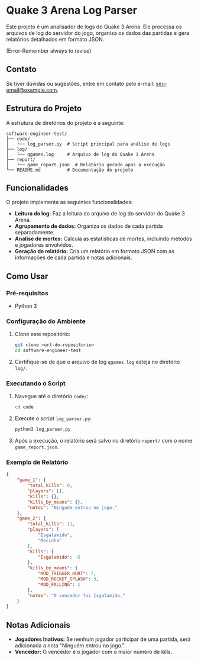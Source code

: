 # Quake 3 Arena Log Parser

Este projeto é um analisador de logs do Quake 3 Arena. Ele processa os arquivos de log do servidor do jogo, organiza os dados das partidas e gera relatórios detalhados em formato JSON.

(Error-Remember always to revise)
## Contato

Se tiver dúvidas ou sugestões, entre em contato pelo e-mail: [seu-email@example.com](mailto:seu-email@example.com).

## Estrutura do Projeto

A estrutura de diretórios do projeto é a seguinte:

```
software-engineer-test/
├── code/
│   └── log_parser.py  # Script principal para análise de logs
├── log/
│   └── qgames.log     # Arquivo de log do Quake 3 Arena
├── report/
│   └── game_report.json  # Relatório gerado após a execução
└── README.md          # Documentação do projeto
```

## Funcionalidades

O projeto implementa as seguintes funcionalidades:

- **Leitura do log:** Faz a leitura do arquivo de log do servidor do Quake 3 Arena.
- **Agrupamento de dados:** Organiza os dados de cada partida separadamente.
- **Análise de mortes:** Calcula as estatísticas de mortes, incluindo métodos e jogadores envolvidos.
- **Geração de relatório:** Cria um relatório em formato JSON com as informações de cada partida e notas adicionais.

## Como Usar

### Pré-requisitos

- Python 3

### Configuração do Ambiente

1. Clone este repositório:

   ```bash
   git clone <url-do-repositorio>
   cd software-engineer-test
   ```

2. Certifique-se de que o arquivo de log `qgames.log` esteja no diretório `log/`.

### Executando o Script

1. Navegue até o diretório `code/`:

   ```bash
   cd code
   ```

2. Execute o script `log_parser.py`:

   ```bash
   python3 log_parser.py
   ```

3. Após a execução, o relatório será salvo no diretório `report/` com o nome `game_report.json`.

### Exemplo de Relatório

```json
{
    "game_1": {
        "total_kills": 0,
        "players": [],
        "kills": {},
        "kills_by_means": {},
        "notes": "Ninguém entrou no jogo."
    },
    "game_2": {
        "total_kills": 11,
        "players": [
            "Isgalamido",
            "Mocinha"
        ],
        "kills": {
            "Isgalamido": -5
        },
        "kills_by_means": {
            "MOD_TRIGGER_HURT": 7,
            "MOD_ROCKET_SPLASH": 3,
            "MOD_FALLING": 1
        },
        "notes": "O vencedor foi Isgalamido."
    }
}
```

## Notas Adicionais

- **Jogadores Inativos:** Se nenhum jogador participar de uma partida, será adicionada a nota "Ninguém entrou no jogo.".
- **Vencedor:** O vencedor é o jogador com o maior número de kills.
